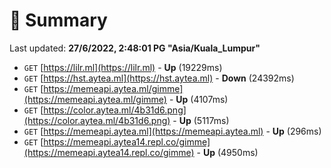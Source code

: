 # 📖 Summary
Last updated: **27/6/2022, 2:48:01 PG "Asia/Kuala_Lumpur"**

- `GET` [https://lilr.ml](https://lilr.ml) - **Up** (19229ms)
- `GET` [https://hst.aytea.ml](https://hst.aytea.ml) - **Down** (24392ms)
- `GET` [https://memeapi.aytea.ml/gimme](https://memeapi.aytea.ml/gimme) - **Up** (4107ms)
- `GET` [https://color.aytea.ml/4b31d6.png](https://color.aytea.ml/4b31d6.png) - **Up** (5117ms)
- `GET` [https://memeapi.aytea.ml](https://memeapi.aytea.ml) - **Up** (296ms)
- `GET` [https://memeapi.aytea14.repl.co/gimme](https://memeapi.aytea14.repl.co/gimme) - **Up** (4950ms)
